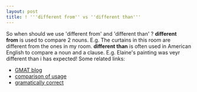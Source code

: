 ```yaml
---
layout: post
title: ! '''different from'' vs ''different than'''
---
```


So when should we use 'different from' and 'different than' ? **different from** is used to compare 2 nouns. E.g. The curtains in this room are different from the ones in my room. **different than** is often used in American English to compare a noun and a clause. E.g. Elaine's painting was veyr different than i has expected! Some related links:

- [GMAT blog](http://gmat-grammar.blogspot.com/2007/03/different-from-vs-different-than.html)
- [comparison of usage](http://alt-usage-english.org/excerpts/fxdiffer.html)
- [gramatically correct](http://www.uhv.edu/ac/student/writing/grammartip2005.10.04.htm)
